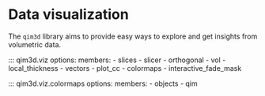 # Data visualization
The `qim3d` library aims to provide easy ways to explore and get insights from volumetric data. 

::: qim3d.viz
    options:
        members:
            - slices
            - slicer
            - orthogonal
            - vol
            - local_thickness
            - vectors
            - plot_cc
            - colormaps
            - interactive_fade_mask
            
::: qim3d.viz.colormaps
    options:
        members:
            - objects
            - qim
